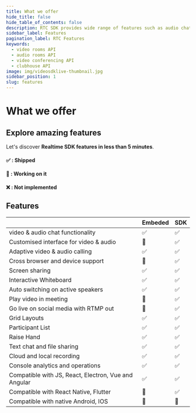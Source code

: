 ```yaml
---
title: What we offer
hide_title: false
hide_table_of_contents: false
description: RTC SDK provides wide range of features such as audio chat, video chat, screen sharing, RTMP out for social media and many more.
sidebar_label: Features
pagination_label: RTC Features
keywords:
  - video rooms API
  - audio rooms API
  - video conferencing API
  - clubhouse API
image: img/videosdklive-thumbnail.jpg
sidebar_position: 1
slug: features
---
```


# What we offer

## Explore amazing features

Let's discover **Realtime SDK features in less than 5 minutes**.

#### ✅ : Shipped

#### 🚧 : Working on it

#### ❌ : Not implemented

## Features

|                                                      | Embeded | SDK |
| ---------------------------------------------------- | ------- | --- |
| video & audio chat functionality                     | ✅      | ✅  |
| Customised interface for video & audio               | 🚧      | ✅  |
| Adaptive video & audio calling                       | ✅      | ✅  |
| Cross browser and device support                     | 🚧      | ✅  |
| Screen sharing                                       | ✅      | ✅  |
| Interactive Whiteboard                               | ✅      | ✅  |
| Auto switching on active speakers                    | ✅      | ✅  |
| Play video in meeting                                | 🚧      | ✅  |
| Go live on social media with RTMP out                | 🚧      | ✅  |
| Grid Layouts                                         | ✅      | ✅  |
| Participant List                                     | ✅      | ✅  |
| Raise Hand                                           | ✅      | ✅  |
| Text chat and file sharing                           | ✅      | ✅  |
| Cloud and local recording                            | ✅      | ✅  |
| Console analytics and operations                     | ✅      | ✅  |
| Compatible with JS, React, Electron, Vue and Angular | ✅      | ✅  |
| Compatible with React Native, Flutter                | 🚧      | ✅  |
| Compatible with native Android, IOS                  | 🚧      | 🚧  |

